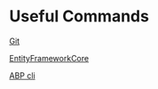# Useful Commands

[Git](GitCommands.md)

[EntityFrameworkCore](EntityFrameworkCore.md)

[ABP cli](ABPcli.md)
